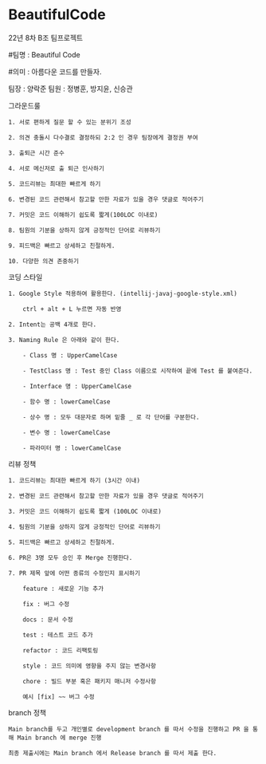 # BeautifulCode
22년 8차 B조 팀프로젝트

#팀명 : Beautiful Code 

#의미 : 아름다운 코드를 만들자.

팀장 : 양락준
팀원 : 정병훈, 방지윤, 신승관

그라운드룰

	1. 서로 편하게 질문 할 수 있는 분위기 조성
	
	2. 의견 충돌시 다수결로 결정하되 2:2 인 경우 팀장에게 결정권 부여
	
	3. 출퇴근 시간 준수
	
	4. 서로 메신저로 출 퇴근 인사하기
	
	5. 코드리뷰는 최대한 빠르게 하기
	
	6. 변경된 코드 관련해서 참고할 만한 자료가 있을 경우 댓글로 적어주기
	
	7. 커밋은 코드 이해하기 쉽도록 짧게(100LOC 이내로)
	
	8. 팀원의 기분을 상하지 않게 긍정적인 단어로 리뷰하기
	
	9. 피드백은 빠르고 상세하고 친절하게.
	
	10. 다양한 의견 존중하기
	
	
코딩 스타일 
	
	1. Google Style 적용하여 활용한다. (intellij-javaj-google-style.xml)
	
		ctrl + alt + L 누르면 자동 반영
	
	2. Intent는 공백 4개로 한다.
	
	3. Naming Rule 은 아래와 같이 한다.
	
		- Class 명 : UpperCamelCase
		
		- TestClass 명 : Test 중인 Class 이름으로 시작하여 끝에 Test 를 붙여준다.
		
		- Interface 명 : UpperCamelCase
		
		- 함수 명 : lowerCamelCase
		
		- 상수 명 : 모두 대문자로 하며 밑줄 _ 로 각 단어를 구분한다.
		
		- 변수 명 : lowerCamelCase
		
		- 파라미터 명 : lowerCamelCase


리뷰 정책 

	1. 코드리뷰는 최대한 빠르게 하기 (3시간 이내)

	2. 변경된 코드 관련해서 참고할 만한 자료가 있을 경우 댓글로 적어주기

	3. 커밋은 코드 이해하기 쉽도록 짧게 (100LOC 이내로)

	4. 팀원의 기분을 상하지 않게 긍정적인 단어로 리뷰하기

	5. 피드백은 빠르고 상세하고 친절하게.

	6. PR은 3명 모두 승인 후 Merge 진행한다.

	7. PR 제목 앞에 어떤 종류의 수정인지 표시하기

		feature : 새로운 기능 추가

		fix : 버그 수정

		docs : 문서 수정

		test : 테스트 코드 추가

		refactor : 코드 리팩토링

		style : 코드 의미에 영향을 주지 않는 변경사항

		chore : 빌드 부분 혹은 패키지 매니저 수정사항

		예시 [fix] ~~ 버그 수정

branch 정책

	Main branch를 두고 개인별로 development branch 를 따서 수정을 진행하고 PR 을 통해 Main branch 에 merge 진행
	
	최종 제출시에는 Main branch 에서 Release branch 를 따서 제출 한다.
	
